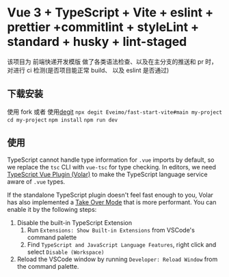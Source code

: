 # Vue 3 + TypeScript + Vite + eslint + prettier +commitlint + styleLint + standard + husky + lint-staged

该项目为 前端快递开发模版 做了各类语法检查、以及在主分支的推送和 pr 时，对进行 ci 检测(是否项目能正常 build、
以及 eslint 是否通过)

## 下载安装

使用 fork 或者 使用[degit](https://github.com/Rich-Harris/degit)
`npx degit Eveimo/fast-start-vite#main my-project` `cd my-project` `npm install` `npm run dev`

## 使用

TypeScript cannot handle type information for `.vue` imports by default, so we replace the `tsc` CLI with
`vue-tsc` for type checking. In editors, we need
[TypeScript Vue Plugin (Volar)](https://marketplace.visualstudio.com/items?itemName=Vue.vscode-typescript-vue-plugin)
to make the TypeScript language service aware of `.vue` types.

If the standalone TypeScript plugin doesn't feel fast enough to you, Volar has also implemented a
[Take Over Mode](https://github.com/johnsoncodehk/volar/discussions/471#discussioncomment-1361669) that is
more performant. You can enable it by the following steps:

1. Disable the built-in TypeScript Extension
   1. Run `Extensions: Show Built-in Extensions` from VSCode's command palette
   2. Find `TypeScript and JavaScript Language Features`, right click and select `Disable (Workspace)`
2. Reload the VSCode window by running `Developer: Reload Window` from the command palette.
